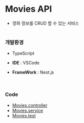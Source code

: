 #  Movies API
- 영화 정보를 CRUD 할 수 있는 서비스
  <br>  <br> 

### 개발환경

- TypeScript

- **IDE** : VSCode

- **FrameWork** : Nest.js 
<br> 

### Code
- [Movies.controller](src/movies/movies.controller.ts)
- [Movies.service](src/movies/movies.service.ts)
- [Movies.test](src/movies/movies.service.spec.ts)

